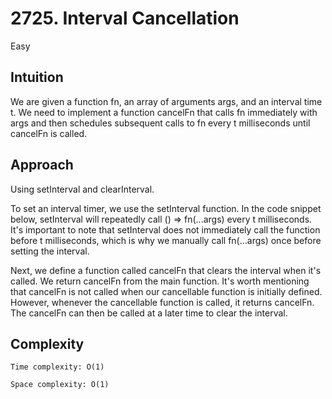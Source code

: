 # 2725. Interval Cancellation
 Easy


## Intuition

We are given a function fn, an array of arguments args, and an interval time t. We need to implement a function cancelFn that calls fn immediately with args and then schedules subsequent calls to fn every t milliseconds until cancelFn is called.


## Approach

Using setInterval and clearInterval.

To set an interval timer, we use the setInterval function. In the code snippet below, setInterval will repeatedly call () => fn(...args) every t milliseconds. It's important to note that setInterval does not immediately call the function before t milliseconds, which is why we manually call fn(...args) once before setting the interval.

Next, we define a function called cancelFn that clears the interval when it's called. We return cancelFn from the main function. It's worth mentioning that cancelFn is not called when our cancellable function is initially defined. However, whenever the cancellable function is called, it returns cancelFn. The cancelFn can then be called at a later time to clear the interval.


## Complexity

    Time complexity: O(1)

    Space complexity: O(1)

